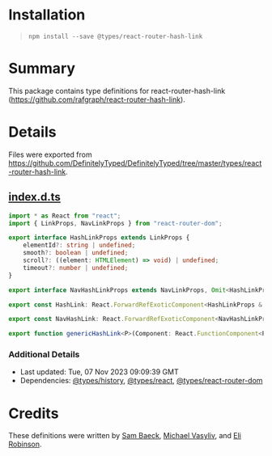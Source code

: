 # Installation
> `npm install --save @types/react-router-hash-link`

# Summary
This package contains type definitions for react-router-hash-link (https://github.com/rafgraph/react-router-hash-link).

# Details
Files were exported from https://github.com/DefinitelyTyped/DefinitelyTyped/tree/master/types/react-router-hash-link.
## [index.d.ts](https://github.com/DefinitelyTyped/DefinitelyTyped/tree/master/types/react-router-hash-link/index.d.ts)
````ts
import * as React from "react";
import { LinkProps, NavLinkProps } from "react-router-dom";

export interface HashLinkProps extends LinkProps {
    elementId?: string | undefined;
    smooth?: boolean | undefined;
    scroll?: ((element: HTMLElement) => void) | undefined;
    timeout?: number | undefined;
}

export interface NavHashLinkProps extends NavLinkProps, Omit<HashLinkProps, "className" | "style"> {}

export const HashLink: React.ForwardRefExoticComponent<HashLinkProps & React.RefAttributes<HTMLAnchorElement>>;

export const NavHashLink: React.ForwardRefExoticComponent<NavHashLinkProps & React.RefAttributes<HTMLAnchorElement>>;

export function genericHashLink<P>(Component: React.FunctionComponent<P>): React.FunctionComponent<P>;

````

### Additional Details
 * Last updated: Tue, 07 Nov 2023 09:09:39 GMT
 * Dependencies: [@types/history](https://npmjs.com/package/@types/history), [@types/react](https://npmjs.com/package/@types/react), [@types/react-router-dom](https://npmjs.com/package/@types/react-router-dom)

# Credits
These definitions were written by [Sam Baeck](https://github.com/zoompie), [Michael Vasyliv](https://github.com/michael-vasyliv), and [Eli Robinson](https://github.com/EliRobinson).
